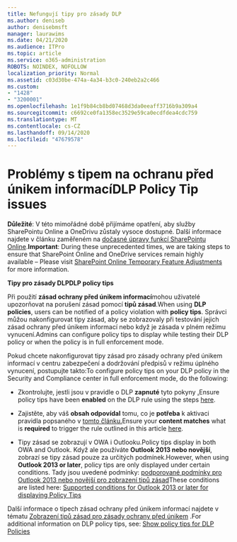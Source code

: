 ```yaml
---
title: Nefungují tipy pro zásady DLP
ms.author: deniseb
author: denisebmsft
manager: laurawims
ms.date: 04/21/2020
ms.audience: ITPro
ms.topic: article
ms.service: o365-administration
ROBOTS: NOINDEX, NOFOLLOW
localization_priority: Normal
ms.assetid: c03d30be-474a-4a34-b3c0-240eb2a2c466
ms.custom:
- "1428"
- "3200001"
ms.openlocfilehash: 1e1f9b84cb8bd07468d3da0eeaff3716b9a309a4
ms.sourcegitcommit: c6692ce0fa1358ec3529e59ca0ecdfdea4cdc759
ms.translationtype: MT
ms.contentlocale: cs-CZ
ms.lasthandoff: 09/14/2020
ms.locfileid: "47679578"
---
```

# <a name="dlp-policy-tip-issues"></a><span data-ttu-id="c334f-102">Problémy s tipem na ochranu před únikem informací</span><span class="sxs-lookup"><span data-stu-id="c334f-102">DLP Policy Tip issues</span></span>

<span data-ttu-id="c334f-103">**Důležité**: V této mimořádné době přijímáme opatření, aby služby SharePointu Online a OneDrivu zůstaly vysoce dostupné. Další informace najdete v článku zaměřeném na [dočasné úpravy funkcí SharePointu Online](https://aka.ms/ODSPAdjustments).</span><span class="sxs-lookup"><span data-stu-id="c334f-103">**Important**: During these unprecedented times, we are taking steps to ensure that SharePoint Online and OneDrive services remain highly available – Please visit [SharePoint Online Temporary Feature Adjustments](https://aka.ms/ODSPAdjustments) for more information.</span></span>

<span data-ttu-id="c334f-104">**Tipy pro zásady DLP**</span><span class="sxs-lookup"><span data-stu-id="c334f-104">**DLP policy tips**</span></span>

<span data-ttu-id="c334f-105">Při použití **zásad ochrany před únikem informací**mohou uživatelé upozorňovat na porušení zásad pomocí **tipů zásad**.</span><span class="sxs-lookup"><span data-stu-id="c334f-105">When using **DLP policies**, users can be notified of a policy violation with **policy tips**.</span></span> <span data-ttu-id="c334f-106">Správci můžou nakonfigurovat tipy zásad, aby se zobrazovaly při testování jejich zásad ochrany před únikem informací nebo když je zásada v plném režimu vynucení.</span><span class="sxs-lookup"><span data-stu-id="c334f-106">Admins can configure policy tips to display while testing their DLP policy or when the policy is in full enforcement mode.</span></span>
  
<span data-ttu-id="c334f-107">Pokud chcete nakonfigurovat tipy zásad pro zásady ochrany před únikem informací v centru zabezpečení a dodržování předpisů v režimu úplného vynucení, postupujte takto:</span><span class="sxs-lookup"><span data-stu-id="c334f-107">To configure policy tips on your DLP policy in the Security and Compliance center in full enforcement mode, do the following:</span></span>
  
- <span data-ttu-id="c334f-108">Zkontrolujte, jestli jsou v pravidle o DLP **zapnuté** tyto pokyny [.](https://docs.microsoft.com/microsoft-365/compliance/use-notifications-and-policy-tips)</span><span class="sxs-lookup"><span data-stu-id="c334f-108">Ensure policy tips have been **enabled** on the DLP rule using the steps [here](https://docs.microsoft.com/microsoft-365/compliance/use-notifications-and-policy-tips).</span></span>

- <span data-ttu-id="c334f-109">Zajistěte, aby váš **obsah odpovídal** tomu, co je **potřeba** k aktivaci pravidla popsaného v [tomto článku.](https://docs.microsoft.com/microsoft-365/compliance/sensitive-information-type-entity-definitions)</span><span class="sxs-lookup"><span data-stu-id="c334f-109">Ensure your **content matches** what is **required** to trigger the rule outlined in this article [here](https://docs.microsoft.com/microsoft-365/compliance/sensitive-information-type-entity-definitions).</span></span>

- <span data-ttu-id="c334f-110">Tipy zásad se zobrazují v OWA i Outlooku.</span><span class="sxs-lookup"><span data-stu-id="c334f-110">Policy tips display in both OWA and Outlook.</span></span> <span data-ttu-id="c334f-111">Když ale používáte **Outlook 2013 nebo novější**, zobrazí se tipy zásad pouze za určitých podmínek.</span><span class="sxs-lookup"><span data-stu-id="c334f-111">However, when using **Outlook 2013 or later**, policy tips are only displayed under certain conditions.</span></span> <span data-ttu-id="c334f-112">Tady jsou uvedené podmínky: [podporované podmínky pro Outlook 2013 nebo novější pro zobrazení tipů zásad](https://docs.microsoft.com/microsoft-365/compliance/use-notifications-and-policy-tips)</span><span class="sxs-lookup"><span data-stu-id="c334f-112">These conditions are listed here: [Supported conditions for Outlook 2013 or later for displaying Policy Tips](https://docs.microsoft.com/microsoft-365/compliance/use-notifications-and-policy-tips)</span></span>

<span data-ttu-id="c334f-113">Další informace o tipech zásad ochrany před únikem informací najdete v tématu [Zobrazení tipů zásad pro zásady ochrany před únikem](https://docs.microsoft.com/microsoft-365/compliance/use-notifications-and-policy-tips) .</span><span class="sxs-lookup"><span data-stu-id="c334f-113">For additional information on DLP policy tips, see: [Show policy tips for DLP Policies](https://docs.microsoft.com/microsoft-365/compliance/use-notifications-and-policy-tips)</span></span>
  